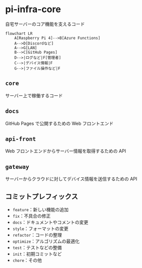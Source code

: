 # pi-infra-core

自宅サーバーのコア機能を支えるコード

```mermaid
flowchart LR
    A[Raspberry Pi 4]-->B[Azure Functions]
    A-->D[Discordなど]
    A-->G[LAN]
    B-->C[GitHub Pages]
    D-->|ログなど|F[管理者]
    C-->|デバイス情報|F
    G-->|ファイル操作など|F
```

## `core`

サーバー上で稼働するコード

## `docs`

GitHub Pages で公開するための Web フロントエンド

## `api-front`

Web フロントエンドからサーバー情報を取得するための API

## `gateway`

サーバーからクラウドに対してデバイス情報を送信するための API

## コミットプレフィックス

- `feature`：新しい機能の追加
- `fix`：不具合の修正
- `docs`：ドキュメントやコメントの変更
- `style`：フォーマットの変更
- `refactor`：コードの整理
- `optimize`：アルゴリズムの最適化
- `test`：テストなどの整備
- `init`：初期コミットなど
- `chore`：その他
